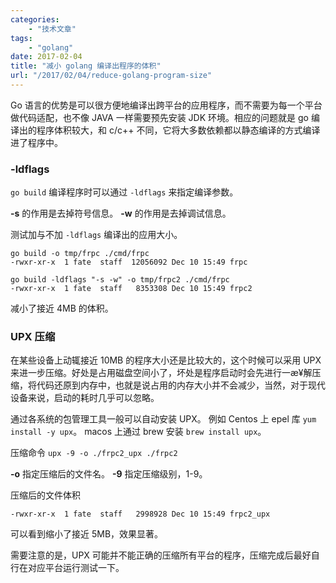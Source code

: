 ```yaml
---
categories:
    - "技术文章"
tags:
    - "golang"
date: 2017-02-04
title: "减小 golang 编译出程序的体积"
url: "/2017/02/04/reduce-golang-program-size"
---
```


Go 语言的优势是可以很方便地编译出跨平台的应用程序，而不需要为每一个平台做代码适配，也不像 JAVA 一样需要预先安装 JDK 环境。相应的问题就是 go 编译出的程序体积较大，和 c/c++ 不同，它将大多数依赖都以静态编译的方式编译进了程序中。

<!--more-->

### -ldflags

`go build` 编译程序时可以通过 `-ldflags` 来指定编译参数。

**-s** 的作用是去掉符号信息。
**-w** 的作用是去掉调试信息。

测试加与不加 `-ldflags` 编译出的应用大小。

```
go build -o tmp/frpc ./cmd/frpc
-rwxr-xr-x  1 fate  staff  12056092 Dec 10 15:49 frpc

go build -ldflags "-s -w" -o tmp/frpc2 ./cmd/frpc
-rwxr-xr-x  1 fate  staff   8353308 Dec 10 15:49 frpc2
```

减小了接近 4MB 的体积。

### UPX 压缩

在某些设备上动辄接近 10MB 的程序大小还是比较大的，这个时候可以采用 UPX 来进一步压缩。好处是占用磁盘空间小了，坏处是程序启动时会先进行一æ­¥解压缩，将代码还原到内存中，也就是说占用的内存大小并不会减少，当然，对于现代设备来说，启动的耗时几乎可以忽略。

通过各系统的包管理工具一般可以自动安装 UPX。
例如 Centos 上 epel 库 `yum install -y upx`。
macos 上通过 brew 安装 `brew install upx`。

压缩命令
`upx -9 -o ./frpc2_upx ./frpc2`

**-o** 指定压缩后的文件名。
**-9** 指定压缩级别，1-9。

压缩后的文件体积
```
-rwxr-xr-x  1 fate  staff   2998928 Dec 10 15:49 frpc2_upx
```

可以看到缩小了接近 5MB，效果显著。

需要注意的是，UPX 可能并不能正确的压缩所有平台的程序，压缩完成后最好自行在对应平台运行测试一下。
